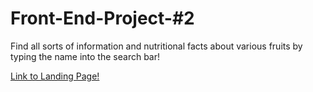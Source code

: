 # Front-End-Project-#2
Find all sorts of information and nutritional facts about various fruits by typing the name into the search bar!

<a href="index.html">Link to Landing Page! </a>
